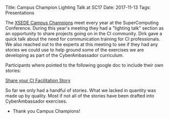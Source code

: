 Title: Campus Champion Lighting Talk at SC17
Date: 2017-11-13
Tags: Presentations

The [XSEDE Campus Champions](https://www.xsede.org/community-engagement/campus-champions) meet every year at the SuperComputing Conference.  During this year's meeting they had a "lighting talk" section as an opportunity to share projects going on in the CI community.  Dirk gave a quick talk about the need for communication training for CI professionals.  We also reached out to the experts at this meeting to see if they had any stories we could use to help ground some of the exercises we are developing as part of the CyberAmbassador curriculum.  

Participants where pointed to the following google doc to include their own stories:

[Share your CI Facilitation Story](https://docs.google.com/forms/d/e/1FAIpQLSdGaK5lxoLvRAn4yTXuUQiT2aGCyq49GoVd6ARPaNBDSfRncg/viewform)

So far we only had a handful of stories. What we lacked in quantity was made up by quality.  Most if not all of the stories have been drafted into CyberAmbassador exercises.

- Thank you Campus Champions!
